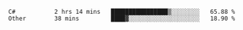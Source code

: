 <!--START_SECTION:waka-->

```text
C#           2 hrs 14 mins   ████████████████▒░░░░░░░░   65.88 %
Other        38 mins         ████▓░░░░░░░░░░░░░░░░░░░░   18.90 %
```

<!--END_SECTION:waka-->
